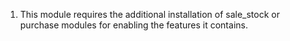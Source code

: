 1.  This module requires the additional installation of sale_stock or
    purchase modules for enabling the features it contains.
